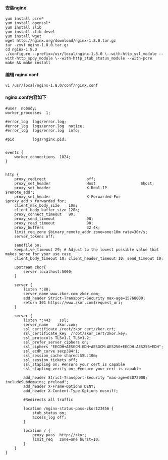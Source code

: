 #### 安装nginx

	yum install pcre*
	yum install openssl*
	yum install zlib 
	yum install zlib-devel
	yum install wget
	wget http://nginx.org/download/nginx-1.8.0.tar.gz
	tar -zxvf nginx-1.8.0.tar.gz
	cd nginx-1.8.0
	./configure --prefix=/usr/local/nginx-1.8.0 \--with-http_ssl_module --with-http_spdy_module \--with-http_stub_status_module --with-pcre
	make && make install 

#### 编辑 nginx.conf
	vi /usr/local/nginx-1.8.0/conf/nginx.conf
#### nginx.conf内容如下
	#user  nobody;
	worker_processes  1;
	
	#error_log  logs/error.log;
	#error_log  logs/error.log  notice;
	#error_log  logs/error.log  info;
	
	#pid        logs/nginx.pid;
	
	
	events {
	    worker_connections  1024;
	}
	
	
	http {
		proxy_redirect                  off;
		proxy_set_header                Host                    $host;
		proxy_set_header                X-Real-IP               $remote_addr;
		proxy_set_header                X-Forwarded-For $proxy_add_x_forwarded_for;
		client_max_body_size    10m;
		client_body_buffer_size 128k;
		proxy_connect_timeout   90;
		proxy_send_timeout              90;
		proxy_read_timeout              90;
		proxy_buffers                   32 4k;
		limit_req_zone $binary_remote_addr zone=one:10m rate=30r/s;
		server_tokens off;
	
		sendfile on;
		keepalive_timeout 29; # Adjust to the lowest possible value that makes sense for your use case.
		client_body_timeout 10; client_header_timeout 10; send_timeout 10;
	
		upstream zkor{
			server localhost:5000;
		}
	
		server {
			listen *:80;
			server_name www.zkor.com zkor.com;
			add_header Strict-Transport-Security max-age=15768000;		
			return 301 https://www.zkor.com$request_uri;
		}
	
		server {
			listen *:443    ssl;
			server_name    zkor.com;
			ssl_certificate /root/zkor_cert/zkor.crt;
			ssl_certificate_key  /root/zkor_cert/zkor.key;
			ssl_protocols TLSv1.1 TLSv1.2;
			ssl_prefer_server_ciphers on;
			ssl_ciphers "EECDH+AESGCM:EDH+AESGCM:AES256+EECDH:AES256+EDH";
			ssl_ecdh_curve secp384r1;
			ssl_session_cache shared:SSL:10m;
			ssl_session_tickets off;
			ssl_stapling on; #ensure your cert is capable
			ssl_stapling_verify on; #ensure your cert is capable
	
			add_header Strict-Transport-Security "max-age=63072000; includeSubdomains; preload";
			add_header X-Frame-Options DENY;
			add_header X-Content-Type-Options nosniff;
	
			#Redirects all traffic

			location /nginx-status-pass-zkor123456 {  
			    stub_status on;
			    access_log off;
			} 

			location / {
			    proxy_pass  http://zkor;
			    limit_req   zone=one burst=10;
			}
		}
	}
